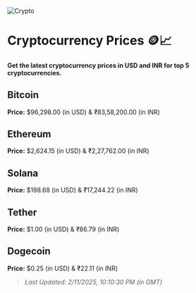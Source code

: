 
![Crypto](https://www.techguide.com.au/wp-content/uploads/2020/11/crypto3.jpeg)

# Cryptocurrency Prices 🪙📈

#### Get the latest cryptocurrency prices in USD and INR for top 5 cryptocurrencies.

## Bitcoin

**Price:** $96,298.00 (in USD) & ₹83,58,200.00 (in INR)

## Ethereum

**Price:** $2,624.15 (in USD) & ₹2,27,762.00 (in INR)

## Solana

**Price:** $198.68 (in USD) & ₹17,244.22 (in INR)

## Tether

**Price:** $1.00 (in USD) & ₹86.79 (in INR)

## Dogecoin

**Price:** $0.25 (in USD) & ₹22.11 (in INR)

> _Last Updated: 2/11/2025, 10:10:30 PM (in GMT)_
